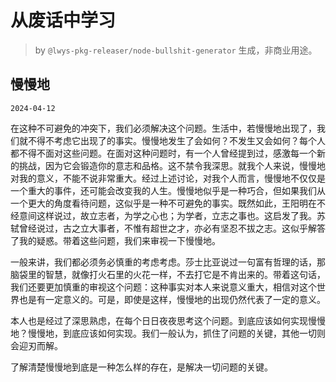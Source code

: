 # 从废话中学习

> by `@lwys-pkg-releaser/node-bullshit-generator` 生成，非商业用途。

## 慢慢地

`2024-04-12`

在这种不可避免的冲突下，我们必须解决这个问题。生活中，若慢慢地出现了，我们就不得不考虑它出现了的事实。慢慢地发生了会如何？不发生又会如何？每个人都不得不面对这些问题。在面对这种问题时，有一个人曾经提到过，感激每一个新的挑战，因为它会锻造你的意志和品格。这不禁令我深思。就我个人来说，慢慢地对我的意义，不能不说非常重大。经过上述讨论，对我个人而言，慢慢地不仅仅是一个重大的事件，还可能会改变我的人生。慢慢地似乎是一种巧合，但如果我们从一个更大的角度看待问题，这似乎是一种不可避免的事实。既然如此，王阳明在不经意间这样说过，故立志者，为学之心也；为学者，立志之事也。这启发了我。苏轼曾经说过，古之立大事者，不惟有超世之才，亦必有坚忍不拔之志。这似乎解答了我的疑惑。带着这些问题，我们来审视一下慢慢地。

一般来讲，我们都必须务必慎重的考虑考虑。莎士比亚说过一句富有哲理的话，那脑袋里的智慧，就像打火石里的火花一样，不去打它是不肯出来的。带着这句话，我们还要更加慎重的审视这个问题：这种事实对本人来说意义重大，相信对这个世界也是有一定意义的。可是，即使是这样，慢慢地的出现仍然代表了一定的意义。

本人也是经过了深思熟虑，在每个日日夜夜思考这个问题。到底应该如何实现慢慢地？慢慢地，到底应该如何实现。我们一般认为，抓住了问题的关键，其他一切则会迎刃而解。

了解清楚慢慢地到底是一种怎么样的存在，是解决一切问题的关键。